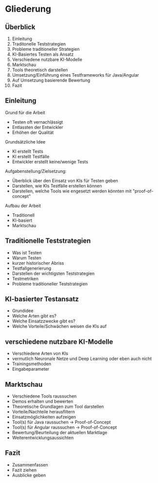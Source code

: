 # Gliederung
## Überblick

1. Einleitung
2. Traditonelle Teststrategien
  1. Probleme traditioneller Strategien
3. KI-Basiertes Testen als Ansatz
4. Verschiedene nutzbare KI-Modelle
5. Marktschau
  1. Tools theoretisch darstellen
  2. Umsetzung/Einführung eines Testframeworks für Java/Angular
  3. Auf Umsetzung basierende Bewertung
6. Fazit

## Einleitung
Grund für die Arbeit
* Testen oft vernachlässigt
* Entlassten der Entwickler
* Erhöhen der Qualität

Grundsätzliche Idee
* KI erstellt Tests
* KI erstellt Testfälle
* Entwickler erstellt keine/wenige Tests

Aufgabenstellung/Zielsetzung:
* Überblick über den Einsatz von KIs für Testen geben
* Darstellen, wie KIs Testfälle erstellen können
* Darstellen, welche Tools wie engesetzt werden könnten mit "proof-of-concept"

Aufbau der Arbeit
* Traditionell
* KI-basiert
* Marktschau

## Traditionelle Teststrategien
* Was ist Testen
* Warum Testen
* kurzer historischer Abriss
* Testfallgenerierung
* Darstellen der wichtigsten Teststrategien
* Testmetriken
* Probleme traditioneller Teststrategien

## KI-basierter Testansatz
* Grundidee
* Welche Arten gibt es?
* Welche Einsatzzwecke gibt es?
* Welche Vorteile/Schwächen weisen die KIs auf

## verschiedene nutzbare KI-Modelle
* Verschiedene Arten von KIs
* vermutlich Neuronale Netze und Deep Learning oder eben auch nicht
* Trainingsmethoden
* Eingabeparameter

## Marktschau
* Verschiedene Tools raussuchen
* Demos erhalten und bewerten
* Theoretische Grundlagen zum Tool darstellen
* Vorteile/Nachteile herausfiltern
* Einsatzmöglichkeiten aufzeigen
* Tool(s) für Java raussuchen -> Proof-of-Concept
* Tool(s) für Angular raussuchen -> Proof-of-Concept
* Bewertung/Beurteilung der aktuellen Marktlage
* Weiterentwicklungsaussichten

## Fazit
* Zusammenfassen
* Fazit ziehen
* Ausblicke geben
